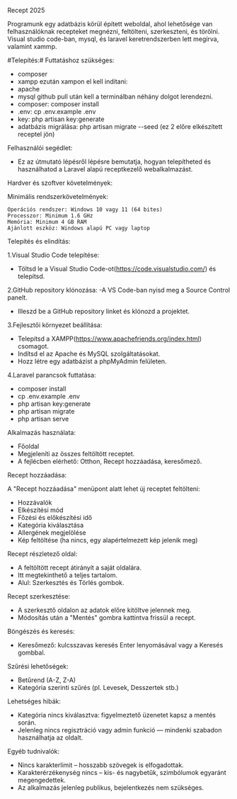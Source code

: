 Recept 2025

Programunk egy adatbázis körül épített weboldal, ahol lehetősége van felhasználóknak recepteket megnézni, feltölteni, szerkeszteni, és törölni.
Visual studio code-ban, mysql, és laravel keretrendszerben lett megírva, valamint xammp. 

#Telepítés:#
Futtatáshoz szükséges:
 - composer
 - xampp
ezután xampon el kell indítani:
 - apache
 - mysql
github pull után kell a terminálban néhány dolgot lerendezni.
 - composer: composer install
 - .env: cp .env.example .env
 - key: php artisan key:generate
 - adatbázis migrálása: php artisan migrate --seed (ez 2 előre elkészített receptel jön)


Felhasználói segédlet:
 - Ez az útmutató lépésről lépésre bemutatja, hogyan telepítheted és használhatod a Laravel alapú receptkezelő webalkalmazást.

Hardver és szoftver követelmények:

Minimális rendszerkövetelmények:

    Operációs rendszer: Windows 10 vagy 11 (64 bites)
    Processzor: Minimum 1.6 GHz
    Memória: Minimum 4 GB RAM
    Ajánlott eszköz: Windows alapú PC vagy laptop


Telepítés és elindítás:

1.Visual Studio Code telepítése:
   - Töltsd le a Visual Studio Code-ot(https://code.visualstudio.com/) és telepítsd.

2.GitHub repository klónozása:
   -A VS Code-ban nyisd meg a Source Control panelt.
   - Illeszd be a GitHub repository linket és klónozd a projektet.

3.Fejlesztői környezet beállítása:
   - Telepítsd a XAMPP(https://www.apachefriends.org/index.html) csomagot.
   - Indítsd el az Apache és MySQL szolgáltatásokat.
   - Hozz létre egy adatbázist a phpMyAdmin felületen.

4.Laravel parancsok futtatása:
 - composer install
 - cp .env.example .env
 - php artisan key:generate
 - php artisan migrate
 - php artisan serve


Alkalmazás használata:
 - Főoldal
 - Megjeleníti az összes feltöltött receptet.
 - A fejlécben elérhető: Otthon, Recept hozzáadása, keresőmező.

Recept hozzáadása:

A "Recept hozzáadása" menüpont alatt lehet új receptet feltölteni:
 - Hozzávalók
 - Elkészítési mód
 - Főzési és előkészítési idő
 - Kategória kiválasztása
 - Allergének megjelölése
 - Kép feltöltése (ha nincs, egy alapértelmezett kép jelenik meg)

Recept részletező oldal:
 - A feltöltött recept átirányít a saját oldalára.
 - Itt megtekinthető a teljes tartalom.
 - Alul: Szerkesztés és Törlés gombok.

Recept szerkesztése:
 - A szerkesztő oldalon az adatok előre kitöltve jelennek meg.
 - Módosítás után a "Mentés" gombra kattintva frissül a recept.

Böngészés és keresés:
 - Keresőmező: kulcsszavas keresés Enter lenyomásával vagy a Keresés gombbal.

Szűrési lehetőségek:
 - Betűrend (A-Z, Z-A)
 - Kategória szerinti szűrés (pl. Levesek, Desszertek stb.)

Lehetséges hibák:
 - Kategória nincs kiválasztva: figyelmeztető üzenetet kapsz a mentés során.
 - Jelenleg nincs regisztráció vagy admin funkció — mindenki szabadon használhatja az oldalt.

Egyéb tudnivalók:
 - Nincs karakterlimit – hosszabb szövegek is elfogadottak.
 - Karakterérzékenység nincs – kis- és nagybetűk, szimbólumok egyaránt megengedettek.
 - Az alkalmazás jelenleg publikus, bejelentkezés nem szükséges.

